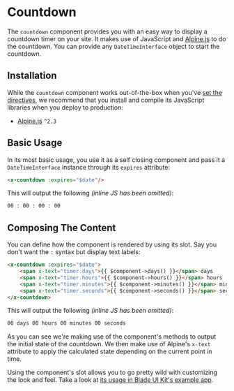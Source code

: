 # Countdown

The `countdown` component provides you with an easy way to display a countdown timer on your site. It makes use of JavaScript and [Alpine.js](https://github.com/alpinejs/alpine) to do the countdown. You can provide any `DateTimeInterface` object to start the countdown.

## Installation

While the `countdown` component works out-of-the-box when you've [set the directives](/docs/{version}/installation#directives), we recommend that you install and compile its JavaScript libraries when you deploy to production:

- [Alpine.js](https://github.com/alpinejs/alpine) `^2.3`

## Basic Usage

In its most basic usage, you use it as a self closing component and pass it a `DateTimeInterface` instance through its `expires` attribute:

```html
<x-countdown :expires="$date"/>
```

This will output the following *(inline JS has been omitted)*:

```html
00 : 00 : 00 : 00
```

## Composing The Content

You can define how the component is rendered by using its slot. Say you don't want the `:` syntax but display text labels:

```html
<x-countdown :expires="$date">
    <span x-text="timer.days">{{ $component->days() }}</span> days
    <span x-text="timer.hours">{{ $component->hours() }}</span> hours
    <span x-text="timer.minutes">{{ $component->minutes() }}</span> minutes
    <span x-text="timer.seconds">{{ $component->seconds() }}</span> seconds
</x-countdown>
```

This will output the following *(inline JS has been omitted)*:

```html
00 days 00 hours 00 minutes 00 seconds
```

As you can see we're making use of the component's methods to output the initial state of the countdown. We then make use of Alpine's `x-text` attribute to apply the calculated state depending on the current point in time. 

Using the component's slot allows you to go pretty wild with customizing the look and feel. Take a look at [its usage in Blade UI Kit's example app](https://github.com/blade-ui-kit/blade-ui-kit-example/blob/main/resources/views/home.blade.php#L8-L33).
